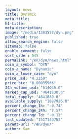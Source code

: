 ```yaml
---
layout: news
title: Dynamic
meta-title: 
h1-title: 
meta-description: 
image: "/media/1383557/dyn.png"
published: true
allow_search_engine: false
sitemap: false
enable_comment: false
sort_order: 545
permalink: "/en/dyn/news.html"
coin_a_symbol: "DYN"
coin_a_name: "Dynamic"
coin_a_lower_case: "dyn"
price_usd: "4.2259"
price_btc: "0.00035966"
24h_volume_usd: "614046.0"
market_cap_usd: "4641830.0"
total_supply: "4641830.0"
available_supply: "1887926.0"
percent_change_1h: "-0.74"
percent_change_24h: "7.57"
percent_change_7d: "-0.12"
last_updated: "1517140753"
parent-url: "/en/dyn/"
author: Sam
---
```


